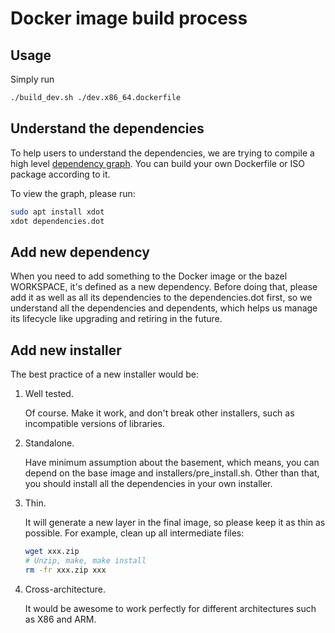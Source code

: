 # Docker image build process

## Usage

Simply run
```bash
./build_dev.sh ./dev.x86_64.dockerfile
```

## Understand the dependencies

To help users to understand the dependencies, we are trying to compile a high
level [dependency graph](dependencies.dot). You can build your own Dockerfile or
ISO package according to it.

To view the graph, please run:

```bash
sudo apt install xdot
xdot dependencies.dot
```

## Add new dependency

When you need to add something to the Docker image or the bazel WORKSPACE, it's
defined as a new dependency. Before doing that, please add it as well as all its
dependencies to the dependencies.dot first, so we understand all the
dependencies and dependents, which helps us manage its lifecycle like upgrading
and retiring in the future.

## Add new installer

The best practice of a new installer would be:

1. Well tested.

   Of course. Make it work, and don't break other installers, such as
   incompatible versions of libraries.

1. Standalone.

   Have minimum assumption about the basement, which means, you can depend on
   the base image and installers/pre_install.sh. Other than that, you should
   install all the dependencies in your own installer.

1. Thin.

   It will generate a new layer in the final image, so please keep it as thin as
   possible. For example, clean up all intermediate files:

   ```bash
   wget xxx.zip
   # Unzip, make, make install
   rm -fr xxx.zip xxx
   ```

1. Cross-architecture.

   It would be awesome to work perfectly for different architectures such as X86
   and ARM.
